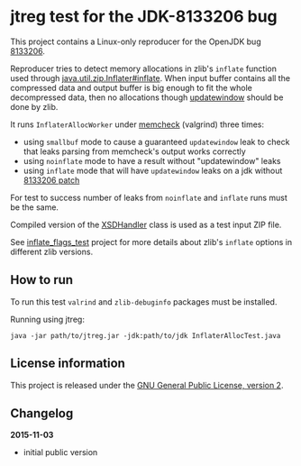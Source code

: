 jtreg test for the JDK-8133206 bug
==================================

This project contains a Linux-only reproducer for the OpenJDK bug [8133206](https://bugs.openjdk.java.net/browse/JDK-8133206).

Reproducer tries to detect memory allocations in zlib's `inflate` function used
through [java.util.zip.Inflater#inflate](https://docs.oracle.com/javase/7/docs/api/java/util/zip/Inflater.html#inflate%28byte[],%20int,%20int%29). 
When input buffer contains all the compressed data and output buffer is big enough to fit the whole
decompressed data, then no allocations though [updatewindow](https://github.com/madler/zlib/blob/v1.2.8/inflate.c#L1234) should be done
by zlib.

It runs `InflaterAllocWorker` under [memcheck](http://valgrind.org/docs/manual/mc-manual.html) (valgrind) three times:

 - using `smallbuf` mode to cause a guaranteed `updatewindow` leak to check that leaks parsing from memcheck's output works correctly
 - using `noinflate` mode to have a result without "updatewindow" leaks
 - using `inflate` mode that will have `updatewindow` leaks on a jdk without [8133206 patch](http://cr.openjdk.java.net/~nikgor/8133206/jdk7u-dev/webrev.01/)

For test to success number of leaks from `noinflate` and `inflate` runs must be the same.

Compiled version of the [XSDHandler](http://hg.openjdk.java.net/jdk7u/jdk7u/jaxp/file/b5c74ec32065/src/com/sun/org/apache/xerces/internal/impl/xs/traversers/XSDHandler.java) class is used as a test input ZIP file.

See [inflate_flags_test](https://github.com/akashche/inflate_flags_test) project for more details
about zlib's `inflate` options in different zlib versions.

How to run
----------

To run this test `valrind` and `zlib-debuginfo` packages must be installed.

Running using jtreg:

    java -jar path/to/jtreg.jar -jdk:path/to/jdk InflaterAllocTest.java

License information
-------------------

This project is released under the [GNU General Public License, version 2](https://www.gnu.org/licenses/old-licenses/gpl-2.0.en.html).

Changelog
---------

**2015-11-03**

 * initial public version
